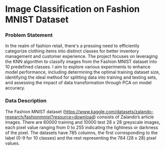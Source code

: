 # Image Classification on Fashion MNIST Dataset 

### Problem Statement

In the realm of fashion retail, there's a pressing need to efficiently categorize clothing items into distinct classes for better inventory management and customer experience. The project focuses on leveraging the KNN algorithm to classify images from the Fashion MNIST dataset into 10 predefined classes. I aim to explore various experiments to enhance model performance, including determining the optimal training dataset size, identifying the ideal method for splitting data into training and testing sets, and assessing the impact of data transformation through PCA on model accuracy.


### Data Description

The Fashion MNIST dataset (https://www.kaggle.com/datasets/zalando-research/fashionmnist?resource=download) consists of Zalando’s article images. There are 60000 training and 10000 test 28 x 28 greyscale images, each pixel value ranging from 0 to 255 indicating the lightness or darkness of the pixel. The datasets have 785 columns, the first corresponding to the label (0-9 for 10 classes) and the rest representing the 784 (28 x 28) pixel values. 

